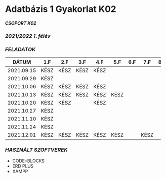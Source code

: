 # Adatbázis 1 Gyakorlat K02
##### _CSOPORT K02_
### _2021/2022 1. félév_
### _FELADATOK_


| DÁTUM | 1.F | 2.F| 3.F| 4.F| 5.F| 6.F| 7.F | 8.F | 9.F | 10.F |
|-----|----|-----|------|-----|-----|-----|-----|------|-----|------|
| 2021.09.15 | KÉSZ | KÉSZ | KÉSZ | KÉSZ | | | | | | |
| 2021.09.29 | KÉSZ |     |       |       | | | | | | |
| 2021.10.06 | KÉSZ | KÉSZ | KÉSZ | KÉSZ |  | | | | | |
| 2021.10.13 | KÉSZ | KÉSZ | KÉSZ | KÉSZ | KÉSZ | | | | | |
| 2021.10.20 | KÉSZ | KÉSZ |      | KÉSZ |    |   | | | | |
| 2021.10.27 | KÉSZ |      |      |      |    |   | | | | |
| 2021.11.10 | KÉSZ |      |      |      |    |   | | | | |
| 2021.11.24 | KÉSZ |      |      |      |    |   | | | | |
| 2021.12.01 | KÉSZ | KÉSZ | KÉSZ | KÉSZ | KÉSZ | | KÉSZ |  | | KÉSZ |

### _HASZNÁLT SZOFTVEREK_
- CODE::BLOCKS
- ERD PLUS
- XAMPP

